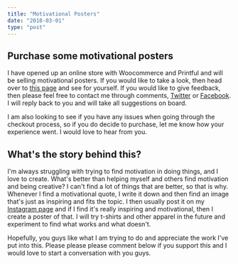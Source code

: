 ```yaml
---
title: "Motivational Posters"
date: "2018-03-01"
type: "post"
---
```


## Purchase some motivational posters

I have opened up an online store with Woocommerce and Printful and will be selling motivational posters. If you would like to take a look, then head over to [this page](/blog/motivation/) and see for yourself. If you would like to give feedback, then please feel free to contact me through comments, [Twitter](https://twitter.com/Mike_D_Brooks) or [Facebook](https://www.facebook.com/MBrooksDeveloper/). I will reply back to you and will take all suggestions on board.

I am also looking to see if you have any issues when going through the checkout process, so if you do decide to purchase, let me know how your experience went. I would love to hear from you.

## What's the story behind this?

I'm always struggling with trying to find motivation in doing things, and I love to create. What's better than helping myself and others find motivation and being creative? I can't find a lot of things that are better, so that is why. Whenever I find a motivational quote, I write it down and then find an image that's just as inspiring and fits the topic. I then usually post it on my [Instagram page](https://www.instagram.com/mike_d_brooks/) and if I find it's really inspiring and motivational, then I create a poster of that. I will try t-shirts and other apparel in the future and experiment to find what works and what doesn't.

Hopefully, you guys like what I am trying to do and appreciate the work I've put into this. Please please please comment below if you support this and I would love to start a conversation with you guys.
